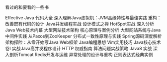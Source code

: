 看过的和要看的一些书

Effective Java
代码大全
深入理解Java虚拟机：JVM高级特性与最佳实践
重构：改善既有代码的设计
Java并发编程实战
设计模式之禅
HotSpot实战
深入分析Java Web技术内幕
大型网站技术架构 核心原理与案例分析
大型网站系统与Java中间件实践
从Paxos到ZooKeeper 分布式一致性原理与实践
Spring源码深度解析
架构探险：从零开始写Java Web框架
Java编程思想
Vim实用技巧
Java核心技术 卷I
实战Java高并发程序设计
HTTP 权威指南
算法问题实战策略
Java8 实战
深入剖析Tomcat
Redis开发与运维
异常处理的设计与重构
正则表达式经典实例
